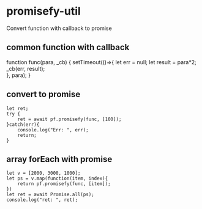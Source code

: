 # promisefy-util
Convert function with callback to promise

## common function with callback

function func(para, _cb) {
	setTimeout(()=>{
		let err = null;
		let result = para*2;
		_cb(err, result);		
	}, para);
}

## convert to promise

	let ret;
	try {
		ret = await pf.promisefy(func, [100]);
	}catch(err){
		console.log("Err: ", err);
		return;
	}
  
## array forEach with promise

	let v = [2000, 3000, 1000];
	let ps = v.map(function(item, index){
		return pf.promisefy(func, [item]);
	})	
	let ret = await Promise.all(ps);
	console.log("ret: ", ret);




